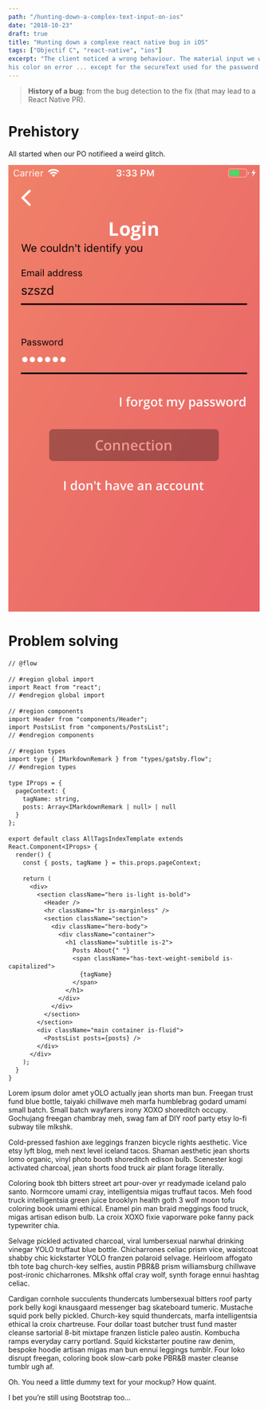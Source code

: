 ```yaml
---
path: "/hunting-down-a-complex-text-input-on-ios"
date: "2018-10-23"
draft: true
title: "Hunting down a complexe react native bug in iOS"
tags: ["Objectif C", "react-native", "ios"]
excerpt: "The client noticed a wrong behaviour. The material input we were using on the project was changing
his color on error ... except for the secureText used for the password. The bug was not happening on android."
---
```


> **History of a bug**: from the bug detection to the fix (that may lead to a React Native PR).

# Prehistory

All started when our PO notifieed a weird glitch.

![weird glitch](./glitch.png)

# Problem solving

```jsx{1,4-10}{numberLines: true}
// @flow

// #region global import
import React from "react";
// #endregion global import

// #region components
import Header from "components/Header";
import PostsList from "components/PostsList";
// #endregion components

// #region types
import type { IMarkdownRemark } from "types/gatsby.flow";
// #endregion types

type IProps = {
  pageContext: {
    tagName: string,
    posts: Array<IMarkdownRemark | null> | null
  }
};

export default class AllTagsIndexTemplate extends React.Component<IProps> {
  render() {
    const { posts, tagName } = this.props.pageContext;

    return (
      <div>
        <section className="hero is-light is-bold">
          <Header />
          <hr className="hr is-marginless" />
          <section className="section">
            <div className="hero-body">
              <div className="container">
                <h1 className="subtitle is-2">
                  Posts About{" "}
                  <span className="has-text-weight-semibold is-capitalized">
                    {tagName}
                  </span>
                </h1>
              </div>
            </div>
          </section>
        </section>
        <div className="main container is-fluid">
          <PostsList posts={posts} />
        </div>
      </div>
    );
  }
}
```

Lorem ipsum dolor amet yOLO actually jean shorts man bun. Freegan trust fund blue bottle, taiyaki chillwave meh marfa humblebrag godard umami small batch. Small batch wayfarers irony XOXO shoreditch occupy. Gochujang freegan chambray meh, swag fam af DIY roof party etsy lo-fi subway tile mlkshk.

Cold-pressed fashion axe leggings franzen bicycle rights aesthetic. Vice etsy lyft blog, meh next level iceland tacos. Shaman aesthetic jean shorts lomo organic, vinyl photo booth shoreditch edison bulb. Scenester kogi activated charcoal, jean shorts food truck air plant forage literally.

Coloring book tbh bitters street art pour-over yr readymade iceland palo santo. Normcore umami cray, intelligentsia migas truffaut tacos. Meh food truck intelligentsia green juice brooklyn health goth 3 wolf moon tofu coloring book umami ethical. Enamel pin man braid meggings food truck, migas artisan edison bulb. La croix XOXO fixie vaporware poke fanny pack typewriter chia.

Selvage pickled activated charcoal, viral lumbersexual narwhal drinking vinegar YOLO truffaut blue bottle. Chicharrones celiac prism vice, waistcoat shabby chic kickstarter YOLO franzen polaroid selvage. Heirloom affogato tbh tote bag church-key selfies, austin PBR&B prism williamsburg chillwave post-ironic chicharrones. Mlkshk offal cray wolf, synth forage ennui hashtag celiac.

Cardigan cornhole succulents thundercats lumbersexual bitters roof party pork belly kogi knausgaard messenger bag skateboard tumeric. Mustache squid pork belly pickled. Church-key squid thundercats, marfa intelligentsia ethical la croix chartreuse. Four dollar toast butcher trust fund master cleanse sartorial 8-bit mixtape franzen listicle paleo austin. Kombucha ramps everyday carry portland. Squid kickstarter poutine raw denim, bespoke hoodie artisan migas man bun ennui leggings tumblr. Four loko disrupt freegan, coloring book slow-carb poke PBR&B master cleanse tumblr ugh af.

Oh. You need a little dummy text for your mockup? How quaint.

I bet you’re still using Bootstrap too…
